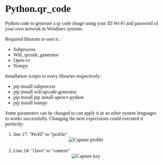 <!DOCTYPE html>
<html lang="en" dir="ltr">
    <head>
        <meta charset="utf-8">
    </head>
    <body>
         <div>
              <FONT FACE="times new roman" SIZE=3>
                   <h1>Python.qr_code</h1>
                   <p>Python code to generate a qr code image using your ID Wi-Fi and password of your own network in Windows systems.</p>
                   <p>Required libraries to uset it :</p>
                   <ul>
                        <li>Subprocess</li>
                        <li>Wifi_qrcode_generator</li>
                        <li>Open-cv</li>
                        <li>Numpy</li>
                   </ul>
                   <p>Installation scripts to every libraries respectively:</p>
                   <ul>
                        <li>pip install subprocess</li>
                        <li>pip install wifi-qrcode-generator</li>
                        <li>pip install pip install opencv-python</li>
                        <li>pip install numpy</li>
                   </ul>
                   <p>Some parameters can be changed to can apply it in an other system lenguages to works successfully. Changing the next expressions could executed it perfectly:</p>
                   <ol>
                        <li>line 17: "Perfil" to "profile" <br>
                             <div align="center">
                                  <img src="https://i.ibb.co/8bDWJyF/Perfil1.jpg" alt="Capture profile" title="Code line 17">
                             </div><br>
                        </li>
                        <li>Line 24: "clave" to "content"<br>
                             <div align="center">
                                   <img src="https://i.ibb.co/wpsC6L7/Clave.jpg" alt="Capture key" title="Code line 24">
                             </div>
                        </li>
                   </ol>
              </FONT>
         </div>
    </body>
</html>
